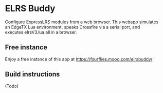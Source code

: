 # ELRS Buddy
Configure ExpressLRS modules from a web browser. This webapp simulates an EdgeTX Lua environment, speaks Crossfire via a serial port, and executes elrsV3.lua all in a browser.

## Free instance
Enjoy a free instance of this app at https://fourflies.mooo.com/elrsbuddy/

## Build instructions
(Todo)
